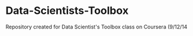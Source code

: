 Data-Scientists-Toolbox
=======================

Repository created for Data Scientist's Toolbox class on Coursera (9/12/14
